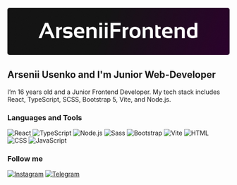<p align="center">
  <a href="https://t.me/frontendwebapps">
    <img src="https://raw.githubusercontent.com/ArseniiFrontend/ArseniiFrontend/main/assets/logo.jpg" alt="Header" style="border-radius: 5px">
  </a>
</p>






## Arsenii Usenko and I'm Junior Web-Developer

I’m 16 years old and a Junior Frontend Developer. My tech stack includes React, TypeScript, SCSS, Bootstrap 5, Vite, and Node.js.

### Languages and Tools
![React](https://img.shields.io/badge/-React-090909?style=for-the-badge&logo=react&logoColor=61DAFB)
![TypeScript](https://img.shields.io/badge/-TypeScript-090909?style=for-the-badge&logo=typescript&logoColor=007ACC)
![Node.js](https://img.shields.io/badge/-Node.js-090909?style=for-the-badge&logo=node.js&logoColor=8CC84B )
![Sass](https://img.shields.io/badge/-Sass-090909?style=for-the-badge&logo=sass&logoColor=CC6699  )
![Bootstrap](https://img.shields.io/badge/-Bootstrap-090909?style=for-the-badge&logo=bootstrap&logoColor=B497D6  )
![Vite](https://img.shields.io/badge/-Vite-090909?style=for-the-badge&logo=vite&logoColor=ff8be4 )
![HTML](https://img.shields.io/badge/-HTML-090909?style=for-the-badge&logo=html5&logoColor=E34F26 )
![CSS](https://img.shields.io/badge/-CSS-090909?style=for-the-badge&logo=css3&logoColor=1572B6 )
![JavaScript](https://img.shields.io/badge/-JavaScript-090909?style=for-the-badge&logo=javascript&logoColor=F7DF1E  )

### Follow me
[![Instagram](https://img.shields.io/badge/-Instagram-090909?style=for-the-badge&logo=instagram&logoColor=AF0089)](https://www.instagram.com/arseniiusenko_/)
[![Telegram](https://img.shields.io/badge/-Telegram-090909?style=for-the-badge&logo=telegram&logoColor=00AAFF)](https://t.me/frontendwebapps)



